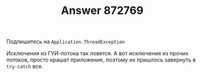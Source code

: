 ﻿---
title: "Answer 872769"
se.owner.user_id: 22836
se.owner.display_name: "4per"
se.owner.link: "https://ru.stackoverflow.com/users/22836/4per"
se.answer_id: 872769
se.question_id: 872684
se.post_type: answer
se.score: 0
se.is_accepted: False
---
<p>Подпишитесь на <code>Application.ThreadException</code></p>

<p>Исключения из ГУИ-потока так ловятся. А вот исключения из прочих потоков, просто крашат приложение, поэтому их пришлось завернуть в <code>try-catch</code> все.</p>
